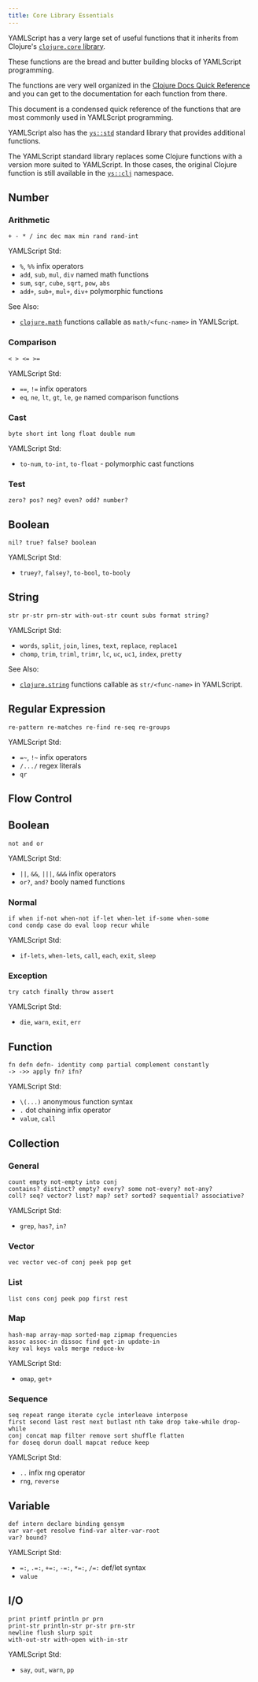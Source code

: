 ```yaml
---
title: Core Library Essentials
---
```



YAMLScript has a very large set of useful functions that it inherits from
Clojure's [`clojure.core` library](
https://github.com/clojure/clojure/blob/clojure-1.12.0/src/clj/clojure/core.clj).

These functions are the bread and butter building blocks of YAMLScript
programming.

The functions are very well organized in the [Clojure Docs Quick Reference](
https://clojuredocs.org/quickref) and you can get to the documentation for each
function from there.

This document is a condensed quick reference of the functions that are most
commonly used in YAMLScript programming.

YAMLScript also has the [`ys::std`](ys-std.md) standard library that provides
additional functions.

The YAMLScript standard library replaces some Clojure functions with a version
more suited to YAMLScript.
In those cases, the original Clojure function is still available in the
[`ys::clj`](ys-clj.md) namespace.


## Number


### Arithmetic

```markys:quick-ref
+ - * / inc dec max min rand rand-int
```

YAMLScript Std:

* `%`, `%%` infix operators
* `add`, `sub`, `mul`, `div` named math functions
* `sum`, `sqr`, `cube`, `sqrt`, `pow`, `abs`
* `add+`, `sub+`, `mul+`, `div+` polymorphic functions

See Also:

* [`clojure.math`](https://clojure.github.io/clojure/clojure.math-api.html)
  functions callable as `math/<func-name>` in YAMLScript.


### Comparison

```markys:quick-ref
< > <= >=
```

YAMLScript Std:

* `==`, `!=` infix operators
* `eq`, `ne`, `lt`, `gt`, `le`, `ge` named comparison functions


### Cast

```markys:quick-ref
byte short int long float double num
```

YAMLScript Std:

* `to-num`, `to-int`, `to-float` - polymorphic cast functions


### Test

```markys:quick-ref
zero? pos? neg? even? odd? number?
```


## Boolean

```markys:quick-ref
nil? true? false? boolean
```

YAMLScript Std:

* `truey?`, `falsey?`, `to-bool`, `to-booly`


## String

```markys:quick-ref
str pr-str prn-str with-out-str count subs format string?
```

YAMLScript Std:

* `words`, `split`, `join`, `lines`, `text`, `replace`, `replace1`
* `chomp`, `trim`, `triml`, `trimr`, `lc`, `uc`, `uc1`, `index`, `pretty`

See Also:

* [`clojure.string`](https://clojure.github.io/clojure/clojure.string-api.html)
  functions callable as `str/<func-name>` in YAMLScript.


## Regular Expression

```markys:quick-ref
re-pattern re-matches re-find re-seq re-groups
```

YAMLScript Std:

* `=~`, `!~` infix operators
* `/.../` regex literals
* `qr`


## Flow Control

## Boolean

```markys:quick-ref
not and or
```

YAMLScript Std:

* `||`, `&&`, `|||`, `&&&` infix operators
* `or?`, `and?` booly named functions


### Normal

```markys:quick-ref
if when if-not when-not if-let when-let if-some when-some
cond condp case do eval loop recur while
```

YAMLScript Std:

* `if-lets`, `when-lets`, `call`, `each`, `exit`, `sleep`


### Exception

```markys:quick-ref
try catch finally throw assert
```

YAMLScript Std:

* `die`, `warn`, `exit`, `err`


## Function

```markys:quick-ref
fn defn defn- identity comp partial complement constantly
-> ->> apply fn? ifn?
```

YAMLScript Std:

* `\(...)` anonymous function syntax
* `.` dot chaining infix operator
* `value`, `call`


## Collection

### General

```markys:quick-ref
count empty not-empty into conj
contains? distinct? empty? every? some not-every? not-any?
coll? seq? vector? list? map? set? sorted? sequential? associative?
```

YAMLScript Std:

* `grep`, `has?`, `in?`


### Vector

```markys:quick-ref
vec vector vec-of conj peek pop get
```


### List

```markys:quick-ref
list cons conj peek pop first rest
```


### Map

```markys:quick-ref
hash-map array-map sorted-map zipmap frequencies
assoc assoc-in dissoc find get-in update-in
key val keys vals merge reduce-kv
```

YAMLScript Std:

* `omap`, `get+`


### Sequence

```markys:quick-ref
seq repeat range iterate cycle interleave interpose
first second last rest next butlast nth take drop take-while drop-while
conj concat map filter remove sort shuffle flatten
for doseq dorun doall mapcat reduce keep
```

YAMLScript Std:

* `..` infix rng operator
* `rng`, `reverse`


## Variable

```markys:quick-ref
def intern declare binding gensym
var var-get resolve find-var alter-var-root
var? bound?
```

YAMLScript Std:

* `=:`, `.=:`, `+=:`, `-=:`, `*=:`, `/=:` def/let syntax
* `value`


## I/O

```markys:quick-ref
print printf println pr prn
print-str println-str pr-str prn-str
newline flush slurp spit
with-out-str with-open with-in-str
```

YAMLScript Std:

* `say`, `out`, `warn`, `pp`
